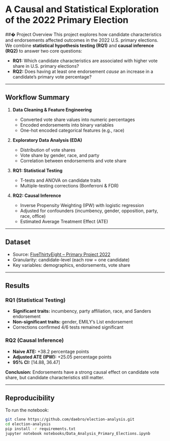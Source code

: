 # A Causal and Statistical Exploration of the 2022 Primary Election

##� Project Overview
This project explores how candidate characteristics and endorsements affected outcomes in the 2022 U.S. primary elections.  
We combine **statistical hypothesis testing (RQ1)** and **causal inference (RQ2)** to answer two core questions:

- **RQ1:** Which candidate characteristics are associated with higher vote share in U.S. primary elections?  
- **RQ2:** Does having at least one endorsement *cause* an increase in a candidate’s primary vote percentage?  

---

## Workflow Summary
1. **Data Cleaning & Feature Engineering**  
   - Converted vote share values into numeric percentages  
   - Encoded endorsements into binary variables  
   - One-hot encoded categorical features (e.g., race)  

2. **Exploratory Data Analysis (EDA)**  
   - Distribution of vote shares  
   - Vote share by gender, race, and party  
   - Correlation between endorsements and vote share  

3. **RQ1: Statistical Testing**  
   - T-tests and ANOVA on candidate traits  
   - Multiple-testing corrections (Bonferroni & FDR)  

4. **RQ2: Causal Inference**  
   - Inverse Propensity Weighting (IPW) with logistic regression  
   - Adjusted for confounders (incumbency, gender, opposition, party, race, office)  
   - Estimated Average Treatment Effect (ATE)  

---

## Dataset
- Source: [FiveThirtyEight – Primary Project 2022](https://github.com/fivethirtyeight/data/tree/master/primary-project-2022)  
- Granularity: candidate-level (each row = one candidate)  
- Key variables: demographics, endorsements, vote share  

---

## Results

### RQ1 (Statistical Testing)
- **Significant traits:** incumbency, party affiliation, race, and Sanders endorsement  
- **Non-significant traits:** gender, EMILY’s List endorsement  
- Corrections confirmed 4/6 tests remained significant  

### RQ2 (Causal Inference)
- **Naive ATE:** +38.2 percentage points  
- **Adjusted ATE (IPW):** +25.05 percentage points  
- **95% CI:** [14.88, 36.47]  

**Conclusion:** Endorsements have a strong causal effect on candidate vote share, but candidate characteristics still matter.  

---


##  Reproducibility
To run the notebook:

```bash
git clone https://github.com/daebro/election-analysis.git
cd election-analysis
pip install -r requirements.txt
jupyter notebook notebooks/Data_Analysis_Primary_Elections.ipynb
